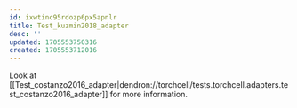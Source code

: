 ```yaml
---
id: ixwtinc95rdozp6px5apnlr
title: Test_kuzmin2018_adapter
desc: ''
updated: 1705553750316
created: 1705553712016
---
```

Look at [[Test_costanzo2016_adapter|dendron://torchcell/tests.torchcell.adapters.test_costanzo2016_adapter]] for more information.